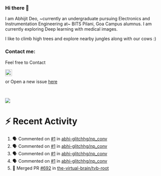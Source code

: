 ### Hi there 👋

I am Abhijit Deo, ~currently an undergraduate pursuing Electronics and Instrumentation Engineering at~ BITS Pilani, Goa Campus alumnus. I am currently exploring Deep learning with medical images.  


I like to climb high trees and explore nearby jungles along with our cows :)
### Contact me:

Feel free to Contact


[<img align="left" alt="Abhijit Deo | Gmail" width="22px" src="https://cdn.jsdelivr.net/npm/simple-icons@v3/icons/gmail.svg" />][gmail]
<br />


 or Open a new issue [here](https://github.com/abhi-glitchhg/abhi-glitchhg/issues)

[gmail]: mailto:f20190041@goa.bits-pilani.ac.in

<br>



![](https://komarev.com/ghpvc/?username=abhi-glitchhg&color=green)


# :zap: Recent Activity

<!--START_SECTION:activity-->
1. 🗣 Commented on [#1](https://github.com/abhi-glitchhg/np_conv/issues/1#issuecomment-1697511839) in [abhi-glitchhg/np_conv](https://github.com/abhi-glitchhg/np_conv)
2. 🗣 Commented on [#1](https://github.com/abhi-glitchhg/np_conv/issues/1#issuecomment-1696925937) in [abhi-glitchhg/np_conv](https://github.com/abhi-glitchhg/np_conv)
3. 🗣 Commented on [#1](https://github.com/abhi-glitchhg/np_conv/issues/1#issuecomment-1696009699) in [abhi-glitchhg/np_conv](https://github.com/abhi-glitchhg/np_conv)
4. 🗣 Commented on [#1](https://github.com/abhi-glitchhg/np_conv/issues/1#issuecomment-1694743299) in [abhi-glitchhg/np_conv](https://github.com/abhi-glitchhg/np_conv)
5. 🎉 Merged PR [#692](https://github.com/the-virtual-brain/tvb-root/pull/692) in [the-virtual-brain/tvb-root](https://github.com/the-virtual-brain/tvb-root)
<!--END_SECTION:activity-->
